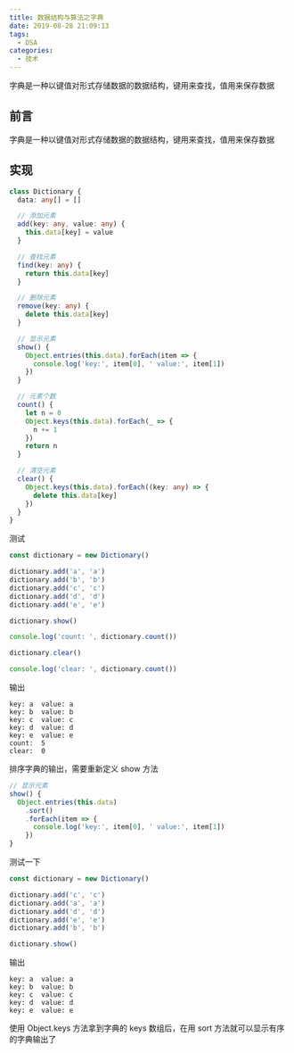 ```yaml
---
title: 数据结构与算法之字典
date: 2019-08-28 21:09:13
tags:
  - DSA
categories:
  - 技术
---
```


字典是一种以键值对形式存储数据的数据结构，键用来查找，值用来保存数据

<!--more-->

## 前言

字典是一种以键值对形式存储数据的数据结构，键用来查找，值用来保存数据

## 实现

```ts
class Dictionary {
  data: any[] = []

  // 添加元素
  add(key: any, value: any) {
    this.data[key] = value
  }

  // 查找元素
  find(key: any) {
    return this.data[key]
  }

  // 删除元素
  remove(key: any) {
    delete this.data[key]
  }

  // 显示元素
  show() {
    Object.entries(this.data).forEach(item => {
      console.log('key:', item[0], ' value:', item[1])
    })
  }

  // 元素个数
  count() {
    let n = 0
    Object.keys(this.data).forEach(_ => {
      n += 1
    })
    return n
  }

  // 清空元素
  clear() {
    Object.keys(this.data).forEach((key: any) => {
      delete this.data[key]
    })
  }
}
```

测试

```ts
const dictionary = new Dictionary()

dictionary.add('a', 'a')
dictionary.add('b', 'b')
dictionary.add('c', 'c')
dictionary.add('d', 'd')
dictionary.add('e', 'e')

dictionary.show()

console.log('count: ', dictionary.count())

dictionary.clear()

console.log('clear: ', dictionary.count())
```

输出

```textmate
key: a  value: a
key: b  value: b
key: c  value: c
key: d  value: d
key: e  value: e
count:  5
clear:  0
```

排序字典的输出，需要重新定义 show 方法

```ts
// 显示元素
show() {
  Object.entries(this.data)
	.sort()
	.forEach(item => {
	  console.log('key:', item[0], ' value:', item[1])
	})
}
```

测试一下

```ts
const dictionary = new Dictionary()

dictionary.add('c', 'c')
dictionary.add('a', 'a')
dictionary.add('d', 'd')
dictionary.add('e', 'e')
dictionary.add('b', 'b')

dictionary.show()
```

输出

```textmate
key: a  value: a
key: b  value: b
key: c  value: c
key: d  value: d
key: e  value: e
```

使用 Object.keys 方法拿到字典的 keys 数组后，在用 sort 方法就可以显示有序的字典输出了
